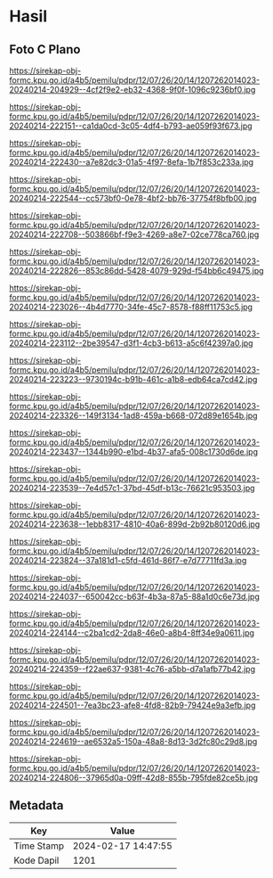 # Hasil

## Foto C Plano

https://sirekap-obj-formc.kpu.go.id/a4b5/pemilu/pdpr/12/07/26/20/14/1207262014023-20240214-204929--4cf2f9e2-eb32-4368-9f0f-1096c9236bf0.jpg

https://sirekap-obj-formc.kpu.go.id/a4b5/pemilu/pdpr/12/07/26/20/14/1207262014023-20240214-222151--ca1da0cd-3c05-4df4-b793-ae059f93f673.jpg

https://sirekap-obj-formc.kpu.go.id/a4b5/pemilu/pdpr/12/07/26/20/14/1207262014023-20240214-222430--a7e82dc3-01a5-4f97-8efa-1b7f853c233a.jpg

https://sirekap-obj-formc.kpu.go.id/a4b5/pemilu/pdpr/12/07/26/20/14/1207262014023-20240214-222544--cc573bf0-0e78-4bf2-bb76-37754f8bfb00.jpg

https://sirekap-obj-formc.kpu.go.id/a4b5/pemilu/pdpr/12/07/26/20/14/1207262014023-20240214-222708--503866bf-f9e3-4269-a8e7-02ce778ca760.jpg

https://sirekap-obj-formc.kpu.go.id/a4b5/pemilu/pdpr/12/07/26/20/14/1207262014023-20240214-222826--853c86dd-5428-4079-929d-f54bb6c49475.jpg

https://sirekap-obj-formc.kpu.go.id/a4b5/pemilu/pdpr/12/07/26/20/14/1207262014023-20240214-223026--4b4d7770-34fe-45c7-8578-f88ff11753c5.jpg

https://sirekap-obj-formc.kpu.go.id/a4b5/pemilu/pdpr/12/07/26/20/14/1207262014023-20240214-223112--2be39547-d3f1-4cb3-b613-a5c6f42397a0.jpg

https://sirekap-obj-formc.kpu.go.id/a4b5/pemilu/pdpr/12/07/26/20/14/1207262014023-20240214-223223--9730194c-b91b-461c-a1b8-edb64ca7cd42.jpg

https://sirekap-obj-formc.kpu.go.id/a4b5/pemilu/pdpr/12/07/26/20/14/1207262014023-20240214-223326--149f3134-1ad8-459a-b668-072d89e1654b.jpg

https://sirekap-obj-formc.kpu.go.id/a4b5/pemilu/pdpr/12/07/26/20/14/1207262014023-20240214-223437--1344b990-e1bd-4b37-afa5-008c1730d6de.jpg

https://sirekap-obj-formc.kpu.go.id/a4b5/pemilu/pdpr/12/07/26/20/14/1207262014023-20240214-223539--7e4d57c1-37bd-45df-b13c-76621c953503.jpg

https://sirekap-obj-formc.kpu.go.id/a4b5/pemilu/pdpr/12/07/26/20/14/1207262014023-20240214-223638--1ebb8317-4810-40a6-899d-2b92b80120d6.jpg

https://sirekap-obj-formc.kpu.go.id/a4b5/pemilu/pdpr/12/07/26/20/14/1207262014023-20240214-223824--37a181d1-c5fd-461d-86f7-e7d77711fd3a.jpg

https://sirekap-obj-formc.kpu.go.id/a4b5/pemilu/pdpr/12/07/26/20/14/1207262014023-20240214-224037--650042cc-b63f-4b3a-87a5-88a1d0c6e73d.jpg

https://sirekap-obj-formc.kpu.go.id/a4b5/pemilu/pdpr/12/07/26/20/14/1207262014023-20240214-224144--c2ba1cd2-2da8-46e0-a8b4-8ff34e9a0611.jpg

https://sirekap-obj-formc.kpu.go.id/a4b5/pemilu/pdpr/12/07/26/20/14/1207262014023-20240214-224359--f22ae637-9381-4c76-a5bb-d7a1afb77b42.jpg

https://sirekap-obj-formc.kpu.go.id/a4b5/pemilu/pdpr/12/07/26/20/14/1207262014023-20240214-224501--7ea3bc23-afe8-4fd8-82b9-79424e9a3efb.jpg

https://sirekap-obj-formc.kpu.go.id/a4b5/pemilu/pdpr/12/07/26/20/14/1207262014023-20240214-224619--ae6532a5-150a-48a8-8d13-3d2fc80c29d8.jpg

https://sirekap-obj-formc.kpu.go.id/a4b5/pemilu/pdpr/12/07/26/20/14/1207262014023-20240214-224806--37965d0a-09ff-42d8-855b-795fde82ce5b.jpg


## Metadata

| Key        | Value               |
| ---------- | ------------------- |
| Time Stamp | 2024-02-17 14:47:55 |
| Kode Dapil | 1201                |



